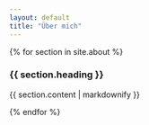 ```yaml
---
layout: default
title: "Über mich"
---
```

<main class="bg-cover" style="background-image: url({{ "/assets/images/background.png" | relative_url }})">
	<div class="max-w-4xl mx-auto bg-white px-4">
		{% for section in site.about %}
			<section class="first:mt-4 last:mb-4 p-x-4 bg-slate-300 even:bg-black even:text-white transform-none md:-skew-y-6">
				<div class="p-8  transform-none md:skew-y-6">
					<h3 class="text-xl text-center">{{ section.heading }}</h3>
					<p>{{ section.content | markdownify }}</p>
				</div>
			</section>
		{% endfor %} 
	</div>
</main>

